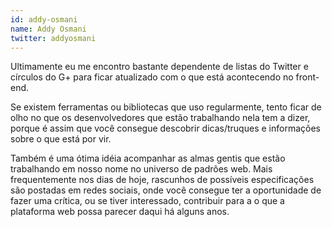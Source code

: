 ```yaml
---
id: addy-osmani
name: Addy Osmani
twitter: addyosmani
---
```


Ultimamente eu me encontro bastante dependente de listas do Twitter e círculos do G+ para ficar atualizado com o que está acontecendo no front-end.

Se existem ferramentas ou bibliotecas que uso regularmente, tento ficar de olho no que os desenvolvedores que estão trabalhando nela tem a dizer, porque é assim que você consegue descobrir dicas/truques e informações sobre o que está por vir.

Também é uma ótima idéia acompanhar as almas gentis que estão trabalhando em nosso nome no universo de padrões web. Mais frequentemente nos dias de hoje, rascunhos de possíveis especificações são postadas em redes sociais, onde você consegue ter a oportunidade de fazer uma crítica, ou se tiver interessado, contribuir para a o que a plataforma web possa parecer daqui há alguns anos.
